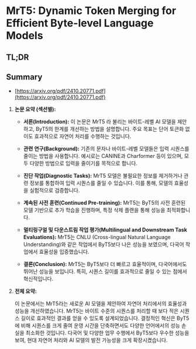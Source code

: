 # MrT5: Dynamic Token Merging for Efficient Byte-level Language Models
## TL;DR
## Summary
- [https://arxiv.org/pdf/2410.20771.pdf](https://arxiv.org/pdf/2410.20771.pdf)

1. **논문 요약 (섹션별):**

   - **서론(Introduction):** 이 논문은 MrT5 라 불리는 바이트-레벨 AI 모델을 제안하고, ByT5의 한계를 개선하는 방법을 설명합니다. 주요 목표는 단어 토큰화 없이도 효과적으로 자연어 처리를 수행하는 것입니다.
   
   - **관련 연구(Background):** 기존의 문자나 바이트-레벨 모델들은 입력 시퀀스를 줄이는 방법을 사용합니다. 예시로는 CANINE과 Charformer 등이 있으며, 모두 다양한 방법으로 입력을 줄이기를 목적으로 합니다.
   
   - **진단 작업(Diagnostic Tasks):** MrT5 모델은 불필요한 정보를 제거하거나 관련 정보를 통합하여 입력 시퀀스를 줄일 수 있습니다. 이를 통해, 모델의 효율성을 실험적으로 검증합니다.
   
   - **계속된 사전 훈련(Continued Pre-training):** MrT5는 ByT5의 사전 훈련된 모델 기반으로 추가 학습을 진행하며, 특정 삭제 플랜을 통해 성능을 최적화합니다.
   
   - **멀티링구얼 및 다운스트림 작업 평가(Multilingual and Downstream Task Evaluations):** MrT5는 CNLU (Cross-lingual Natural Language Understanding)와 같은 작업에서 ByT5보다 나은 성능을 보였으며, 다국어 작업에서 효율성을 입증했습니다.

   - **결론(Conclusion):** MrT5는 ByT5보다 더 빠르고 효율적이며, 다국어에서도 뛰어난 성능을 보입니다. 특히, 시퀀스 길이를 효과적으로 줄일 수 있는 점에서 혁신적입니다.

2. **전체 요약:**
   
   이 논문에서는 MrT5라는 새로운 AI 모델을 제안하여 자연어 처리에서의 효율성과 성능을 개선하였습니다. MrT5는 바이트 수준의 시퀀스를 처리할 때 보다 적은 시퀀스 길이로 효과적인 결과를 얻을 수 있도록 설계되었습니다. 결정적인 혁신은 ByT5에 비해 시퀀스를 크게 줄여 운영 시간을 단축하면서도 다양한 언어에서의 성능 손실을 최소화한 것입니다. 다국어 및 다양한 업무 수행에서 ByT5보다 우수한 성능을 보여, 현대 자연어 처리와 AI 모델의 발전 가능성을 크게 확장시켰습니다.
